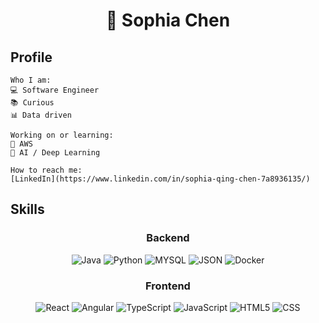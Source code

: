 <div align="center">

# 🌱 Sophia Chen

</div>

## Profile
```
Who I am:
💻 Software Engineer
📚 Curious 
📊 Data driven

Working on or learning:
🌲 AWS
🔮 AI / Deep Learning

How to reach me:
[LinkedIn](https://www.linkedin.com/in/sophia-qing-chen-7a8936135/)
```

## Skills

<div align="center">

### Backend
![Java](https://img.shields.io/badge/Java-blue?style=for-the-badge&logo=java&logoColor=white)
![Python](https://img.shields.io/badge/Python-yellow?style=for-the-badge&logo=python&logoColor=white)
![MYSQL](https://img.shields.io/badge/MYSQL-blue?style=for-the-badge&logo=mysql&logoColor=white)
![JSON](https://img.shields.io/badge/JSON-white?style=for-the-badge&logo=json&logoColor=black)
![Docker](https://img.shields.io/badge/Docker-2496ED?style=for-the-badge&logo=docker&logoColor=white)

### Frontend
![React](https://img.shields.io/badge/react-%2320232a.svg?style=for-the-badge&logo=react&logoColor=%2361DAFB)
![Angular](https://img.shields.io/badge/angular-%23DD0031.svg?style=for-the-badge&logo=angular&logoColor=white)
![TypeScript](https://img.shields.io/badge/typescript-%23007ACC.svg?style=for-the-badge&logo=typescript&logoColor=white)
![JavaScript](https://img.shields.io/badge/JavaScript-323330?style=for-the-badge&logo=javascript&logoColor=white)
![HTML5](https://img.shields.io/badge/HTML5-E34F26?style=for-the-badge&logo=html5&logoColor=white)
![CSS](https://img.shields.io/badge/CSS3-1572B6?style=for-the-badge&logo=css3&logoColor=white)


</div>

<br/>
<br/>



<!--
**Mortick/Mortick** is a ✨ _special_ ✨ repository because its `README.md` (this file) appears on your GitHub profile.

Here are some ideas to get you started:

- 🔭 I’m currently working on ...
- 🌱 I’m currently learning ...
- 👯 I’m looking to collaborate on ...
- 🤔 I’m looking for help with ...
- 💬 Ask me about ...
- 📫 How to reach me: ...
- 😄 Pronouns: ...
- ⚡ Fun fact: ...
-->
